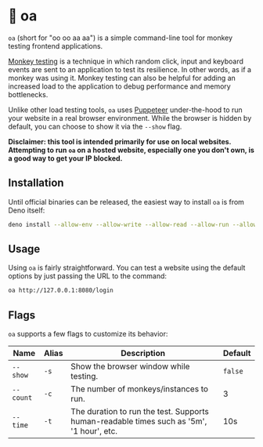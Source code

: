# 🦍 oa

`oa` (short for "oo oo aa aa") is a simple command-line tool for monkey testing frontend applications. 

[Monkey testing](https://en.wikipedia.org/wiki/Monkey_testing) is a technique in which random click, input and keyboard events are sent to an application to test its resilience. In other words, as if a monkey was using it. Monkey testing can also be helpful for adding an increased load to the application to debug performance and memory bottlenecks.

Unlike other load testing tools, `oa` uses [Puppeteer](https://pptr.dev) under-the-hood to run your website in a real browser environment. While the browser is hidden by default, you can choose to show it via the `--show` flag.

**Disclaimer: this tool is intended primarily for use on local websites. Attempting to run `oa` on a hosted website, especially one you don't own, is a good way to get your IP blocked.**

## Installation 

Until official binaries can be released, the easiest way to install `oa` is from Deno itself:

```bash
deno install --allow-env --allow-write --allow-read --allow-run --allow-net https://deno.land/x/oa2
```

## Usage

Using `oa` is fairly straightforward. You can test a website using the default options by just passing the URL to the command:

```bash
oa http://127.0.0.1:8080/login
```

## Flags

`oa` supports a few flags to customize its behavior:

| Name      | Alias | Description                                                                              | Default |
| --------- | ----- | ---------------------------------------------------------------------------------------- | ------- |
| `--show`  | `-s`  | Show the browser window while testing.                                                   | `false` |
| `--count` | `-c`  | The number of monkeys/instances to run.                                                  | 3       |
| `--time`  | `-t`  | The duration to run the test. Supports human-readable times such as '5m', '1 hour', etc. | 10s     |

